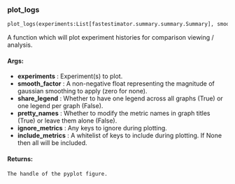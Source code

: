 

### plot_logs
```python
plot_logs(experiments:List[fastestimator.summary.summary.Summary], smooth_factor:float=0, share_legend:bool=True, ignore_metrics:Union[Set[str], NoneType]=None, pretty_names:bool=False, include_metrics:Union[Set[str], NoneType]=None) -> matplotlib.figure.Figure
```
A function which will plot experiment histories for comparison viewing / analysis.

#### Args:

* **experiments** :  Experiment(s) to plot.
* **smooth_factor** :  A non-negative float representing the magnitude of gaussian smoothing to apply (zero for none).
* **share_legend** :  Whether to have one legend across all graphs (True) or one legend per graph (False).
* **pretty_names** :  Whether to modify the metric names in graph titles (True) or leave them alone (False).
* **ignore_metrics** :  Any keys to ignore during plotting.
* **include_metrics** :  A whitelist of keys to include during plotting. If None then all will be included.

#### Returns:
    The handle of the pyplot figure.